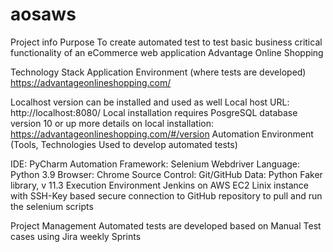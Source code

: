# aosaws
Project info
Purpose
To create automated test to test basic business critical functionality of an eCommerce web application Advantage Online Shopping

Technology Stack
Application Environment
(where tests are developed) https://advantageonlineshopping.com/

Localhost version can be installed and used as well
Local host URL: http://localhost:8080/
Local installation requires PosgreSQL database version 10 or up
more details on local installation: https://advantageonlineshopping.com/#/version
Automation Environment
(Tools, Technologies Used to develop automated tests)

IDE: PyCharm
Automation Framework: Selenium Webdriver
Language: Python 3.9
Browser: Chrome
Source Control: Git/GitHub
Data: Python Faker library, v 11.3
Execution Environment
Jenkins on AWS EC2 Linix instance with SSH-Key based secure connection to GitHub repository to pull and run the selenium scripts

Project Management
Automated tests are developed based on Manual Test cases using Jira weekly Sprints

